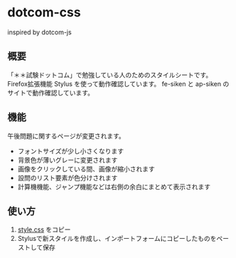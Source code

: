 # dotcom-css
inspired by dotcom-js

## 概要
「＊＊試験ドットコム」で勉強している人のためのスタイルシートです。
Firefox拡張機能 Stylus を使って動作確認しています。
fe-siken と ap-siken のサイトで動作確認しています。

## 機能
午後問題に関するページが変更されます。
- フォントサイズが少し小さくなります
- 背景色が薄いグレーに変更されます
- 画像をクリックしている間、画像が縮小されます
- 設問のリスト要素が色分けされます
- 計算機機能、ジャンプ機能などは右側の余白にまとめて表示されます

## 使い方
1. [style.css](https://raw.githubusercontent.com/nethakha/dotcom-css/master/style.css) をコピー
2. Stylusで新スタイルを作成し、インポートフォームにコピーしたものをペーストして保存
